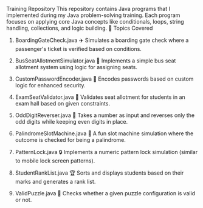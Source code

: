 Training Repository 
This repository contains Java programs that I implemented during my Java problem-solving training.
Each program focuses on applying core Java concepts like conditionals, loops, string handling, collections, and logic building.
📌 Topics Covered


1. BoardingGateCheck.java ✈️
Simulates a boarding gate check where a passenger's ticket is verified based on conditions.

2. BusSeatAllotmentSimulator.java 🚌
Implements a simple bus seat allotment system using logic for assigning seats.

3. CustomPasswordEncoder.java 🔐
Encodes passwords based on custom logic for enhanced security.

4. ExamSeatValidator.java 📝
Validates seat allotment for students in an exam hall based on given constraints.

5. OddDigitReverser.java 🔄
Takes a number as input and reverses only the odd digits while keeping even digits in place.

6. PalindromeSlotMachine.java 🎰
A fun slot machine simulation where the outcome is checked for being a palindrome.

7. PatternLock.java 🔒
Implements a numeric pattern lock simulation (similar to mobile lock screen patterns).

8. StudentRankList.java 🏆
Sorts and displays students based on their marks and generates a rank list.

9. ValidPuzzle.java 🧩
Checks whether a given puzzle configuration is valid or not.
